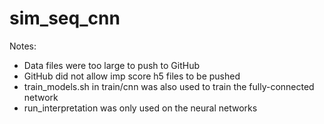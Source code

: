 # sim_seq_cnn

Notes:
 - Data files were too large to push to GitHub
 - GitHub did not allow imp score h5 files to be pushed
 - train_models.sh in train/cnn was also used to train the fully-connected network
 - run_interpretation was only used on the neural networks
